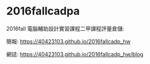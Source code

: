 # 2016fallcadpa
2016fall 電腦輔助設計實習課程二甲課程評量倉儲:

簡報: https://40423103.github.io/2016fallcadp_hw

網誌: https://40423103.github.io/2016fallcadp_hw/blog

